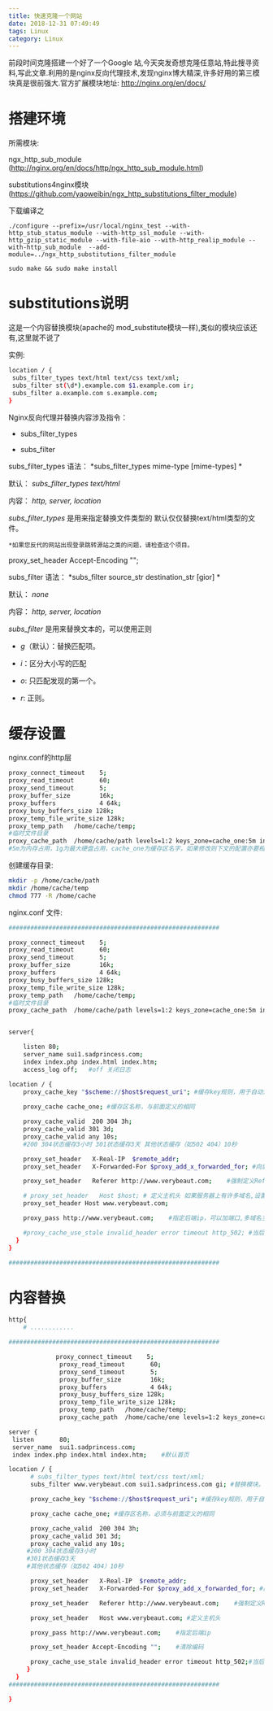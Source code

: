 ```yaml
---
title: 快速克隆一个网站
date: 2018-12-31 07:49:49
tags: Linux
category: Linux
---
```


前段时间克隆搭建一个好了一个Google 站,今天突发奇想克隆任意站,特此搜寻资料,写此文章.利用的是nginx反向代理技术,发现nginx博大精深,许多好用的第三模块真是很前强大.官方扩展模块地址:
http://nginx.org/en/docs/


# 搭建环境

所需模块:

ngx_http_sub_module   (http://nginx.org/en/docs/http/ngx_http_sub_module.html)

substitutions4nginx模块   (https://github.com/yaoweibin/ngx_http_substitutions_filter_module) 

下载编译之

```
./configure --prefix=/usr/local/nginx_test --with-http_stub_status_module --with-http_ssl_module --with-http_gzip_static_module --with-file-aio --with-http_realip_module --with-http_sub_module  --add-module=../ngx_http_substitutions_filter_module

sudo make && sudo make install 
```



# substitutions说明

这是一个内容替换模块(apache的 mod_substitute模块一样),类似的模块应该还有,这里就不说了

实例:

```sh
location / {
 subs_filter_types text/html text/css text/xml; 
 subs_filter st(\d*).example.com $1.example.com ir;
 subs_filter a.example.com s.example.com;
}
```

Nginx反向代理并替换内容涉及指令： 

* subs_filter_types

* subs_filter

subs_filter_types 语法： *subs_filter_types mime-type [mime-types] *

默认： *subs_filter_types text/html*

内容： *http, server, location*

*subs_filter_types* 是用来指定替换文件类型的 默认仅仅替换text/html类型的文件。

`*如果您反代的网站出现登录跳转源站之类的问题，请检查这个项目。`


proxy_set_header Accept-Encoding "";

subs_filter 语法： *subs_filter source_str destination_str [gior] *

默认： *none*

内容： *http, server, location*

*subs_filter* 是用来替换文本的，可以使用正则

* *g*（默认）：替换匹配项。

* *i*：区分大小写的匹配

* *o*: 只匹配发现的第一个。

* *r*: 正则。

# 缓存设置


nginx.conf的http层

```sh
proxy_connect_timeout    5;
proxy_read_timeout       60;
proxy_send_timeout       5;
proxy_buffer_size        16k;
proxy_buffers            4 64k;
proxy_busy_buffers_size 128k;
proxy_temp_file_write_size 128k;
proxy_temp_path   /home/cache/temp;
#临时文件目录
proxy_cache_path  /home/cache/path levels=1:2 keys_zone=cache_one:5m inactive=7d max_size=1g;
#5m为内存占用，1g为最大硬盘占用，cache_one为缓存区名字，如果修改则下文的配置亦要相应修改。
```

创建缓存目录:

```sh
mkdir -p /home/cache/path 
mkdir /home/cache/temp
chmod 777 -R /home/cache
```

nginx.conf 文件:

```sh
##########################################################

proxy_connect_timeout    5;
proxy_read_timeout       60;
proxy_send_timeout       5;
proxy_buffer_size        16k;
proxy_buffers            4 64k;
proxy_busy_buffers_size 128k;
proxy_temp_file_write_size 128k;
proxy_temp_path   /home/cache/temp;
#临时文件目录
proxy_cache_path  /home/cache/path levels=1:2 keys_zone=cache_one:5m inactive=7d max_size=1g;


server{

	listen 80;
	server_name sui1.sadprincess.com;    
	index index.php index.html index.htm;      
	access_log off;   #off 关闭日志

location / {
	proxy_cache_key "$scheme://$host$request_uri"; #缓存key规则，用于自动清除缓存。
	
	proxy_cache cache_one; #缓存区名称，与前面定义的相同

	proxy_cache_valid  200 304 3h;
	proxy_cache_valid 301 3d;
	proxy_cache_valid any 10s;
	#200 304状态缓存3小时 301状态缓存3天 其他状态缓存（如502 404）10秒

	proxy_set_header   X-Real-IP  $remote_addr;
	proxy_set_header   X-Forwarded-For $proxy_add_x_forwarded_for; #向后端传递访客ip

	proxy_set_header   Referer http://www.verybeaut.com;    #强制定义Referer，程序验证判断会用到

	# proxy_set_header   Host $host; # 定义主机头 如果服务器上有许多域名,设置具体的域名
	proxy_set_header Host www.verybeaut.com;

	proxy_pass http://www.verybeaut.com;    #指定后端ip，可以加端口,多域名主机设置具体的域名

	#proxy_cache_use_stale invalid_header error timeout http_502; #当后端出现错误、超时、502状态时启用过期缓存，慎用。
  }
}

##########################################################
```

# 内容替换

```sh
http{
	# ............

##########################################################

  			 proxy_connect_timeout    5;
              proxy_read_timeout       60;
              proxy_send_timeout       5;
              proxy_buffer_size        16k;
              proxy_buffers            4 64k;
              proxy_busy_buffers_size 128k;
              proxy_temp_file_write_size 128k;
              proxy_temp_path   /home/cache/temp;
              proxy_cache_path  /home/cache/one levels=1:2 keys_zone=cache_one:3m inactive=7d max_size=1g;

server {
 listen       80;
 server_name  sui1.sadprincess.com;
 index index.php index.html index.htm;    #默认首页

location / {
	  # subs_filter_types text/html text/css text/xml;
	  subs_filter www.verybeaut.com sui1.sadprincess.com gi; #替换模块。

	  proxy_cache_key "$scheme://$host$request_uri"; #缓存key规则，用于自动清除缓存。

	  proxy_cache cache_one; #缓存区名称，必须与前面定义的相同

	  proxy_cache_valid  200 304 3h;
	  proxy_cache_valid 301 3d;
	  proxy_cache_valid any 10s;
	 #200 304状态缓存3小时
	 #301状态缓存3天
	 #其他状态缓存（如502 404）10秒

	  proxy_set_header   X-Real-IP  $remote_addr;
	  proxy_set_header   X-Forwarded-For $proxy_add_x_forwarded_for; #向后端传递访客ip

	  proxy_set_header   Referer http://www.verybeaut.com;    #强制定义Referer，程序验证判断会用到

	  proxy_set_header   Host www.verybeaut.com; #定义主机头

	  proxy_pass http://www.verybeaut.com;    #指定后端ip

	  proxy_set_header Accept-Encoding "";    #清除编码

	  proxy_cache_use_stale invalid_header error timeout http_502;#当后端出现错误、超时、502状态时启用过期缓存
     }
  }
##########################################################

}
```